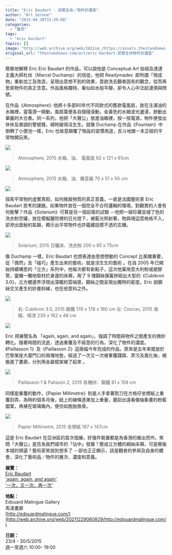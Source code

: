 ```yaml
---
title: "Eric Baudart - 捉緊生命／物件的濃度"
author: "Art Serene"
date: "2015-04-30T15:39:00"
categories:
  - "藝術"
tags:
  - "eric bardart"
topics: []
image: "http://web.archive.org/web/2021im_/https://assets.thestandnews.com/media/photos/Atmosphere2C202015_cjbEx.jpg"
original_url: "thestandnews.com/art/eric-bardart-捉緊生命物件的濃度"
---
```

簡單地解釋 Eric Eric Baudart 的作品，可以說他是 Conceptual Art 始祖及達達主義大師杜尚（Marcel Duchamp）的信徒，他把 Readymades  即所謂「現成物」重新加工及改造，呈現出意想不到的效果，意欲洗去觀者固有的觀念，從而再思索物件的真正含意。作品風格獨特，看似如水般平靜，卻令人心中泛起漣漪與問號。

在作品《Atmosphere》他將十多部80年代不同款式的舊款電風扇，放在注滿油的水箱裡，當電源一開動，風扇葉便各自隨隨滾動，金黃色的水箱波光盪漾，掀動出華麗的大合奏。同一系列，他把「大聲公」放進油箱裡，按一按電源，物件便發出休休及單調的警號聲，頓時變得活生生。就像 Duchamp 在作品《Fountain》中倒轉了小便池一樣，Eric 也故意顛覆了物品的習慣用途，反斗地跟一本正經的平常物開玩笑。

![](http://web.archive.org/web/2021im_/https://assets.thestandnews.com/media/photos/Atmosphere2C202015_cjbEx.jpg)
> Atmosphere, 2015 水箱、油、 電風扇 62 x 121 x 61cm

![](http://web.archive.org/web/2021im_/https://assets.thestandnews.com/media/photos/Atmosphere2C202015-2_X1dc4.jpg)
> Atmosphere, 2015 水箱、油、擴音器 70 x 51 x 50 cm

![](http://web.archive.org/web/2021im_/https://assets.thestandnews.com/media/photos/Atmosphere2C202015-3_oe6NN.jpg)

探索平常物的虛實真假，如何推敲物質的真正意義，一直是法國藝術家 Eric Baudart 思考的課題。如果物件放在一個完全不合符邏輯的環境，對觀賞的人會有何衝擊？作品《Solarium》可算是另一個前衛的試驗 －他把一組珍藏並褪了色的洗衣粉空罐，放在模擬醫院裡的日光燈下，被藍光照射著，物與境這麼格格不入，卻滲出詭秘的氣韻，顯示出平常物件也許蘊藏捉摸不透的玄機。

![](http://web.archive.org/web/2021im_/https://assets.thestandnews.com/media/photos/Solarium2C202015_g1DWQ.jpg)
> Solarium, 2015 日曬床、洗衣粉 200 x 85 x 75cm

像 Duchamp 一樣，Eric Baudart 也想表達由思想啓動的 Concept 比美醜重要，從「偶然」及「碰巧」產生出來的藝術，就是活生生的藝術 。在自 2005 年已開始持續構思的「立方」系列中，他每次都有新點子，這次他棄用意大利粉或塑膠管，靈機一觸地取材於身邊的床褥，用了 9 塊鋼絲彈簧拼砌出大型的《Cubikron 3.0》，立方體邊界浮現出濛矓的雲端感，鋼絲之間呈現出獨特的密度。Eric 說鋼絲交叉產生的妙曼斜線，也在他意枓之外。

![](http://web.archive.org/web/2021im_/https://assets.thestandnews.com/media/photos/Cubikron203.0_0geB5.jpg)
> 右: Cubikron 3.0, 2015 鋼鐵 178 x 178 x 180 cm 左: Concav, 2015 海報、噴漆 230 x 162 x 48 cm

![](http://web.archive.org/web/2021im_/https://assets.thestandnews.com/media/photos/Cubikron203.0-2_hqEmi.jpg)

Eric 把展覽名為 「again, again, and again」，強調了時間與物件之間產生的微妙轉化。隨著時間的流逝，透過重覆及不經意的行為，深化了物件的濃度。《Paillasson 1》及《Paillasson 2》這兩幅今年完成的作品，原來是五年來擺放於巴黎某座大廈門口的兩塊地墊，經過了一次又一次被重覆踐踏、弄污及風化後，被搬進了畫廊，分別用金屬框架裱了起來 。

![](http://web.archive.org/web/2021im_/https://assets.thestandnews.com/media/photos/Paillasson201202620Palisson2022C202015_9Q0Pb.jpg)
> Paillasson 1 & Palisson 2, 2015 有機矽、鋼鐵 81 x 159 cm

同樣是重覆的動作，《Papier Millimetre》則是人手拿著割刀在方格仔坐標紙上重覆刮弄，為時約個多月後，紙上的線條逐漸加上重量，磨刮出遠看像抽象畫的粉藍圖案，再裱在玻璃箱內，便仿如脫胎換骨。

![](http://web.archive.org/web/2021im_/https://assets.thestandnews.com/media/photos/Papier20Millimetre2C202015_qVBY6.jpg)
> Papier Millimetre, 2015 坐標紙 187 x 147cm

這是 Eric Baudart 在亞洲區的首次個展，好幾件裝置都是為香港的展出而作。笑問「大聲公」是否為我們城市的「佔中」發聲？壓成立方體的綱絲床褥，可是揶揄本城的擠逼？藝術家笑說別想多了 －卻也正正顯示，該是觀者的參與及自身的體會，深化了藝術品／物件的層次、濃度和意義。

**展覽：**  
[Eric Baudart](http://web.archive.org/web/20211229060829/http://edouardmalingue.com/artists/eric-baudart/)  
['again, again, and again'](http://web.archive.org/web/20211229060829/http://edouardmalingue.com/artists/eric-baudart/)  
['一次，又一次，再一次'](http://web.archive.org/web/20211229060829/http://edouardmalingue.com/artists/eric-baudart/)

**地點：**  
Edouard Malingue Gallery  
馬凌畫廊  
[http://edouardmalingue.com/](http://web.archive.org/web/20211229060829/http://edouardmalingue.com/)

**日期：**  
23/4 - 30/5/2015  
週一至週六 10:00- 19:00